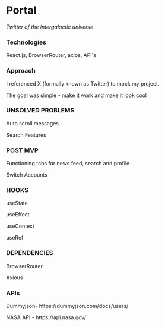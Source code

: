 <h1>Portal</h1>
<i> Twitter of the intergalactic universe </i>

<h3>Technologies</h3>
<p>React.js, BrowserRouter, axios, API's</p>

<h3>Approach</h3>
<p>I referenced X (formally known as Twitter) to mock my project. </p>
<p>The goal was simple - make it work and make it look cool</p>

<h3>UNSOLVED PROBLEMS</h3>
<p>Auto scroll messages</p>
<p>Search Features</p>

<h3>POST MVP</h3>
<p>Functioning tabs for news feed, search and profile</p>
<p>Switch Accounts</p>

<h3>HOOKS</h3>
<p>useState</p>
<p>useEffect</p>
<p>useContext</p>
<p>useRef</p>

<h3>DEPENDENCIES</h3>
<p>BrowserRouter</p>
<p>Axious</p>

<h3>APIs</h3>
<p>Dummyjson- https://dummyjson.com/docs/users/ </p>
<p>NASA API - https://api.nasa.gov/ </p>
